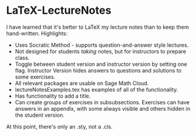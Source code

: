 # LaTeX-LectureNotes

I have learned that it's better to LaTeX my lecture notes than to keep them hand-written.  Highlights:
* Uses Socratic Method - supports question-and-answer style lectures.
* Not designed for students *taking* notes, but for instructors to prepare class.
* Toggle between student version and instructor version by setting one flag.  Instructor Version hides answers to questions and solutions to some exercises.
* All relevant packages are usable on Sage Math Cloud.
* lectureNotesExamples.tex has examples of all of the functionality.
* Has functionality to add a title.
* Can create groups of exercises in subsubsections.  Exercises can have answers in an appendix, with some always visible and others hidden in the student version.


At this point, there's only an .sty, not a .cls.
